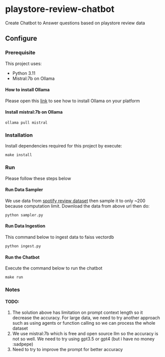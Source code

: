 # playstore-review-chatbot

Create Chatbot to Answer questions based on playstore review data

## Configure

### Prerequisite
This project uses:
* Python 3.11
* Mistral:7b on Ollama

#### How to install Ollama
Please open this [link](https://github.com/ollama/ollama?tab=readme-ov-file#ollama) to see how to install Ollama on your platform

#### Install mistral:7b on Ollama
```
ollama pull mistral
```

### Installation

Install dependencies required for this project by execute:
```
make install
```

### Run

Please follow these steps below

#### Run Data Sampler

We use data from [spotify review dataset](https://www.kaggle.com/datasets/bwandowando/3-4-million-spotify-google-store-reviews/) then sample it to only ~200 because computation limit. Download the data from above url then do:

```
python sampler.py
```

#### Run Data Ingestion
This command below to ingest data to faiss vectordb
```
python ingest.py
```

#### Run the Chatbot

Execute the command below to run the chatbot
```
make run
```

### Notes

#### TODO:
1. The solution above has limitation on prompt context length so it decrease the accuracy. For large data, we need to try another approach such as using agents or function calling so we can process the whole dataset
2. We use mistral:7b which is free and open source llm so the accuracy is not so well. We need to try using gpt3.5 or gpt4 (but i have no money :sadpepe)
3. Need to try to improve the prompt for better accuracy